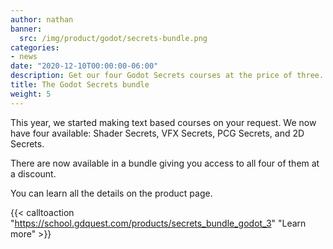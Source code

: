 ```yaml
---
author: nathan
banner:
  src: /img/product/godot/secrets-bundle.png
categories:
- news
date: "2020-12-10T00:00:00-06:00"
description: Get our four Godot Secrets courses at the price of three.
title: The Godot Secrets bundle
weight: 5
---
```


This year, we started making text based courses on your request. We now have four available: Shader Secrets, VFX Secrets, PCG Secrets, and 2D Secrets.

There are now available in a bundle giving you access to all four of them at a discount.

You can learn all the details on the product page.

{{< calltoaction "https://school.gdquest.com/products/secrets_bundle_godot_3" "Learn more" >}}
